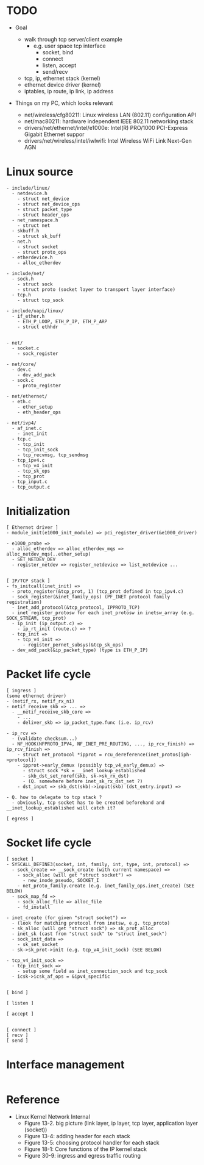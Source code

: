 <!--
{
  "title": "Linux Network Stack",
  "date": "2017-04-26T17:51:50+09:00",
  "category": "",
  "tags": ["linux", "ip", "tcp", "ethernet"],
  "draft": true
}
-->

# TODO

- Goal
  - walk through tcp server/client example
    - e.g. user space tcp interface
      - socket, bind
      - connect
      - listen, accept
      - send/recv
  - tcp, ip, ethernet stack (kernel)
  - ethernet device driver (kernel)
  - iptables, ip route, ip link, ip address

- Things on my PC, which looks relevant
  - net/wireless/cfg80211: Linux wireless LAN (802.11) configuration API
  - net/mac80211: hardware independent IEEE 802.11 networking stack
  - drivers/net/ethernet/intel/e1000e: Intel(R) PRO/1000 PCI-Express Gigabit Ethernet suppor
  - drivers/net/wireless/intel/iwlwifi: Intel Wireless WiFi Link Next-Gen AGN


# Linux source

```
- include/linux/
  - netdevice.h
    - struct net_device
    - struct net_device_ops
    - struct packet_type
    - struct header_ops
  - net_namespace.h
    - struct net
  - skbuff.h
    - struct sk_buff
  - net.h
    - struct socket
    - struct proto_ops
  - etherdevice.h
    - alloc_etherdev

- include/net/
  - sock.h
    - struct sock
    - struct proto (socket layer to transport layer interface)
  - tcp.h
    - struct tcp_sock

- include/uapi/linux/
  - if_ether.h
    - ETH_P_LOOP, ETH_P_IP, ETH_P_ARP
    - struct ethhdr


- net/
  - socket.c
    - sock_register

- net/core/
  - dev.c
    - dev_add_pack
  - sock.c
    - proto_register

- net/ethernet/
  - eth.c
    - ether_setup
    - eth_header_ops

- net/ivp4/
  - af_inet.c
    - inet_init
  - tcp.c
    - tcp_init
    - tcp_init_sock
    - tcp_recvmsg, tcp_sendmsg
  - tcp_ipv4.c
    - tcp_v4_init
    - tcp_sk_ops
    - tcp_prot
  - tcp_input.c
  - tcp_output.c  
```


# Initialization

```
[ Ethernet driver ]
- module_init(e1000_init_module) => pci_register_driver(&e1000_driver)

- e1000_probe =>
  - alloc_etherdev => alloc_etherdev_mqs => alloc_netdev_mqs(..ether_setup)
  - SET_NETDEV_DEV
  - register_netdev => register_netdevice => list_netdevice ...


[ IP/TCP stack ]
- fs_initcall(inet_init) =>
  - proto_register(&tcp_prot, 1) (tcp_prot defined in tcp_ipv4.c)
  - sock_register(&inet_family_ops) (PF_INET protocol family registration)
  - inet_add_protocol(&tcp_protocol, IPPROTO_TCP)
  - inet_register_protosw for each inet_protosw in inetsw_array (e.g. SOCK_STREAM, tcp_prot)
  - ip_init (ip_output.c) =>
    - ip_rt_init (route.c) => ?
  - tcp_init =>
    - tcp_v4_init =>
      - register_pernet_subsys(&tcp_sk_ops)
  - dev_add_pack(&ip_packet_type) (type is ETH_P_IP)
```


# Packet life cycle

```
[ ingress ]
(some ethernet driver)
- (netif_rx, netif_rx_ni)
- netif_receive_skb => ... =>
  - __netif_receive_skb_core =>
    - ...
    - deliver_skb => ip_packet_type.func (i.e. ip_rcv)

- ip_rcv =>
  - (validate checksum...)
  - NF_HOOK(NFPROTO_IPV4, NF_INET_PRE_ROUTING, ..., ip_rcv_finish) => ip_rcv_finish =>
    - struct net_protocol *ipprot = rcu_dereference(inet_protos[iph->protocol])
    - ipprot->early_demux (possibly tcp_v4_early_demux) =>
      - struct sock *sk = __inet_lookup_established
      - skb_dst_set_noref(skb, sk->sk_rx_dst)
      - (Q. somewhere before inet_sk_rx_dst_set ?)
    - dst_input => skb_dst(skb)->input(skb) (dst_entry.input) =>

- Q. how to delegate to tcp stack ?
  - obviously, tcp socket has to be created beforehand and __inet_lookup_established will catch it?

[ egress ]
```


# Socket life cycle

```
[ socket ]
- SYSCALL_DEFINE3(socket, int, family, int, type, int, protocol) =>
  - sock_create => __sock_create (with current namespace) =>
    - sock_alloc (will get "struct socket") =>
      - new_inode_pseudo, SOCKET_I
    - net_proto_family.create (e.g. inet_family_ops.inet_create) (SEE BELOW)
  - sock_map_fd =>
    - sock_alloc_file => alloc_file
    - fd_install

- inet_create (for given "struct socket") =>
  - (look for matching protocol from inetsw, e.g. tcp_proto)
  - sk_alloc (will get "struct sock") => sk_prot_alloc
  - inet_sk (cast from "struct sock" to "struct inet_sock")
  - sock_init_data =>
    - sk_set_socket
  - sk->sk_prot->init (e.g. tcp_v4_init_sock) (SEE BELOW)

- tcp_v4_init_sock =>
  - tcp_init_sock =>
    - setup some field as inet_connection_sock and tcp_sock
  - icsk->icsk_af_ops = &ipv4_specific


[ bind ]

[ listen ]

[ accept ]


[ connect ]
[ recv ]
[ send ]
```


# Interface management

```
```


# Reference

- Linux Kernel Network Internal
  - Figure 13-2. big picture (link layer, ip layer, tcp layer, application layer (socket))
  - Figure 13-4: adding header for each stack
  - Figure 13-5: choosing protocol handler for each stack
  - Figure 18-1: Core functions of the IP kernel stack
  - Figure 30-9: ingress and egress traffic routing
